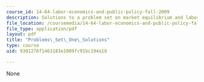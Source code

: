 ```yaml
---
course_id: 14-64-labor-economics-and-public-policy-fall-2009
description: Solutions to a problem set on market equilibrium and labor supply.
file_location: /coursemedia/14-64-labor-economics-and-public-policy-fall-2009/9301276f1463183e1009fc91bc194a18_MIT14_64F09_ps1_sol.pdf
file_type: application/pdf
layout: pdf
title: "Problems\_Set\_One\_Solutions"
type: course
uid: 9301276f1463183e1009fc91bc194a18

---
```

None